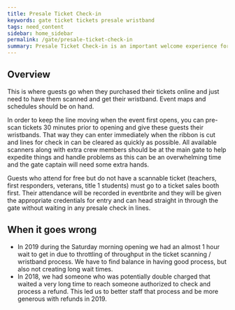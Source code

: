 ```yaml
---
title: Presale Ticket Check-in
keywords: gate ticket tickets presale wristband
tags: need_content
sidebar: home_sidebar
permalink: /gate/presale-ticket-check-in
summary: Presale Ticket Check-in is an important welcome experience for attendees.
---
```


## Overview
This is where guests go when they purchased their tickets online and just need to have them scanned and get their wristband. Event maps and schedules should be on hand.

In order to keep the line moving when the event first opens, you can pre-scan tickets 30 minutes prior to opening and give these guests their wristbands. That way they can enter immediately when the ribbon is cut and lines for check in can be cleared as quickly as possible. All available scanners along with extra crew members should be at the main gate to help expedite things and handle problems as this can be an overwhelming time and the gate captain will need some extra hands.

Guests who attend for free but do not have a scannable ticket (teachers, first responders, veterans, title 1 students) must go to a ticket sales booth first. Their attendance will be recorded in eventbrite and they will be given the appropriate credentials for entry and can head straight in through the gate without waiting in any presale check in lines.

## When it goes wrong
* In 2019 during the Saturday morning opening we had an almost 1 hour wait to get in due to throttling of throughput in the ticket scanning / wristband process. We have to find balance in having good process, but also not creating long wait times.
* In 2018, we had someone who was potentially double charged that waited a very long time to reach someone authorized to check and process a refund. This led us to better staff that process and be more generous with refunds in 2019.

